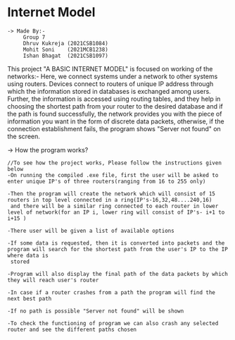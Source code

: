 # Internet Model
    -> Made By:-
         Group 7
         Dhruv Kukreja (2021CSB1084)
         Mohit Soni    (2021MCB1238)
         Ishan Bhagat  (2021CSB1097)

This project "A BASIC INTERNET MODEL" is focused on working of the networks:-
    Here, we connect systems under a network to other systems using routers. Devices connect to routers of unique IP address through which the information stored 
    in databases is exchanged among users. Further, the information is accessed using routing tables, and they help in choosing the shortest path from your router 
    to the desired database and if the path is found successfully, the network provides you with the piece of information you want in the form of discrete data 
    packets, otherwise, if the connection establishment fails, the program shows "Server not found" on the screen.

-> How the program works?

    //To see how the project works, Please follow the instructions given below
    -On running the compiled .exe file, first the user will be asked to enter unique IP's of three routers(ranging from 16 to 255 only)
    
    -Then the program will create the network which will consist of 15 routers in top level connected in a ring(IP's-16,32,48....240,16)
     and there will be a similar ring connected to each router in lower level of network(for an IP i, lower ring will consist of IP's- i+1 to i+15 )
    
    -There user will be given a list of available options
    
    -If some data is requested, then it is converted into packets and the program will search for the shortest path from the user's IP to the IP where data is 
     stored
    
    -Program will also display the final path of the data packets by which they will reach user's router
    
    -In case if a router crashes from a path the program will find the next best path
    
    -If no path is possible "Server not found" will be shown
    
    -To check the functioning of program we can also crash any selected router and see the different paths chosen

